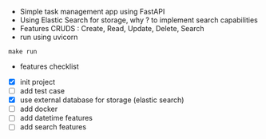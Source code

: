- Simple task management app using FastAPI
- Using Elastic Search for storage, why ? to implement search capabilities
- Features CRUDS : Create, Read, Update, Delete, Search
- run using uvicorn
```
make run
```
- features checklist
- [x] init project
- [ ] add test case
- [x] use external database for storage (elastic search)
- [ ] add docker
- [ ] add datetime features
- [ ] add search features

